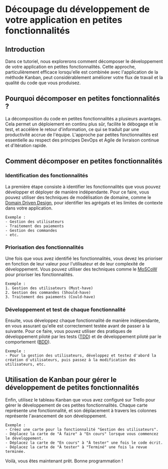 # Découpage du développement de votre application en petites fonctionnalités 

## Introduction

Dans ce tutoriel, nous explorerons comment décomposer le développement de votre application en petites fonctionnalités. Cette approche, particulièrement efficace lorsqu'elle est combinée avec l'application de la méthode Kanban, peut considérablement améliorer votre flux de travail et la qualité du code que vous produisez.

## Pourquoi décomposer en petites fonctionnalités ?

La décomposition du code en petites fonctionnalités a plusieurs avantages. Cela permet un déploiement en continu plus sûr, facilite le débogage et le test, et accélère le retour d'information, ce qui se traduit par une productivité accrue de l'équipe. L'approche par petites fonctionnalités est essentielle au respect des principes DevOps et Agile de livraison continue et d'itération rapide.

## Comment décomposer en petites fonctionnalités

### Identification des fonctionnalités 

La première étape consiste à identifier les fonctionnalités que vous pouvez développer et déployer de manière indépendante. Pour ce faire, vous pouvez utiliser des techniques de modélisation de domaine, comme le [Domain Driven Design](https://martinfowler.com/tags/domain%20driven%20design.html), pour identifier les agrégats et les limites de contexte dans votre application.

```plaintext
Exemple :
- Gestion des utilisateurs
- Traitement des paiements
- Gestion des commandes
- etc.
```

### Priorisation des fonctionnalités 

Une fois que vous avez identifié les fonctionnalités, vous devez les prioriser en fonction de leur valeur pour l'utilisateur et de leur complexité de développement. Vous pouvez utiliser des techniques comme le [MoSCoW](https://www.agilebusiness.org/page/ProjectToolsTemplatesMosco) pour prioriser les fonctionnalités.

```plaintext
Exemple :
1. Gestion des utilisateurs (Must-have)
2. Gestion des commandes (Should-have)
3. Traitement des paiements (Could-have)
```

### Développement et test de chaque fonctionnalité 

Ensuite, vous développez chaque fonctionnalité de manière indépendante, en vous assurant qu'elle est correctement testée avant de passer à la suivante. Pour ce faire, vous pouvez utiliser des pratiques de développement piloté par les tests ([TDD](https://fr.wikipedia.org/wiki/Test_driven_development)) et de développement piloté par le comportement ([BDD](https://fr.wikipedia.org/wiki/Behavior_Driven_Development)).

```plaintext
Exemple : 
- Pour la gestion des utilisateurs, développez et testez d'abord la création d'utilisateurs, puis passez à la modification des utilisateurs, etc.
```

## Utilisation de Kanban pour gérer le développement de petites fonctionnalités

Enfin, utilisez le tableau Kanban que vous avez configuré sur Trello pour gérer le développement de ces petites fonctionnalités. Chaque carte représente une fonctionnalité, et son déplacement à travers les colonnes représente l'avancement de son développement.

```plaintext
Exemple : 
- Créez une carte pour la fonctionnalité "Gestion des utilisateurs". 
- Déplacez la carte de "À faire" à "En cours" lorsque vous commencez le développement. 
- Déplacez la carte de "En cours" à "À tester" une fois le code écrit.
- Déplacez la carte de "À tester" à "Terminé" une fois la revue terminée.
```

Voilà, vous êtes maintenant prêt. Bonne programmation !
